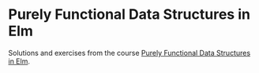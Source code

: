 # Purely Functional Data Structures in Elm

Solutions and exercises from the course [Purely Functional Data
Structures in
Elm](https://www.classes.cs.uchicago.edu/archive/2017/spring/22300-1/schedule.html).

